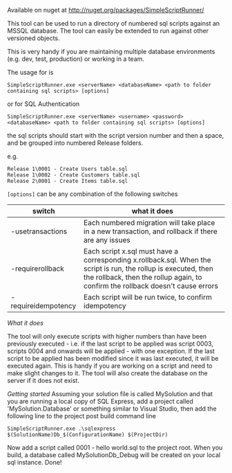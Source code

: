 Available on nuget at http://nuget.org/packages/SimpleScriptRunner/


This tool can be used to run a directory of numbered sql scripts against an MSSQL database. The tool can easily be extended to run against other versioned objects.

This is very handy if you are maintaining multiple database environments (e.g. dev, test, production) or working in a team.

The usage for is
```
SimpleScriptRunner.exe <serverName> <databaseName> <path to folder containing sql scripts> [options]
```
or for SQL Authentication
```
SimpleScriptRunner.exe <serverName> <username> <password> <databaseName> <path to folder containing sql scripts> [options]
```

the sql scripts should start with the script version number and then a space, and be grouped into numbered Release folders.

e.g.
```
Release 1\0001 - Create Users table.sql
Release 1\0002 - Create Customers table.sql
Release 2\0001 - Create Items table.sql
```

```[options]``` can be any combination of the following switches

switch| what it does
------|-------------
-usetransactions|Each numbered migration will take place in a new transaction, and rollback if there are any issues|
-requirerollback|Each script x.sql must have a corresponding x.rollback.sql. When the script is run, the rollup is executed, then the rollback, then the rollup again, to confirm the rollback doesn't cause errors|
-requireidempotency|Each script will be run twice, to confirm idempotency|

*What it does*

The tool will only execute scripts with higher numbers than have been previously executed - i.e. if the last script to be applied was script 0003, scripts 0004 and onwards will be applied - with one exception. If the last script to be applied has been modified since it was last executed, it will be executed again. This is handy if you are working on a script and need to make slight changes to it. The tool will also create the database on the server if it does not exist.

*Getting started*
Assuming your solution file is called MySolution and that you are running a local copy of SQL Express, add a project called 'MySolution.Database' or something similar to Visual Studio, then add the following line to the project post build command line
```
SimpleScriptRunner.exe .\sqlexpress $(SolutionName)Db_$(ConfigurationName) $(ProjectDir)
```
Now add a script called 0001 - hello world.sql to the project root. When you build, a database called MySolutionDb_Debug will be created on your local sql instance. Done!
